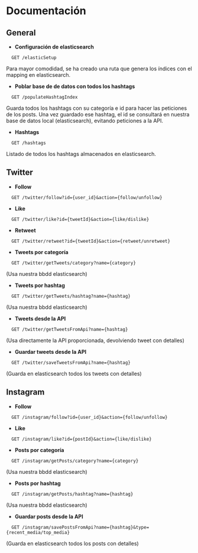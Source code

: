 # Documentación

## General
* **Configuración de elasticsearch**
```console
  GET /elasticSetup
```

Para mayor comodidad, se ha creado una ruta que genera los índices con el mapping en elasticsearch.
* **Poblar base de de datos con todos los hashtags**
```console
  GET /populateHashtagIndex
```

Guarda todos los hashtags con su categoría e id para hacer las peticiones de los posts.
Una vez guardado ese hashtag, el id se consultará en nuestra base de datos local (elasticsearch), 
evitando peticiones a la API.

* **Hashtags**
```console
  GET /hashtags
```

Listado de todos los hashtags almacenados en elasticsearch.
## Twitter
* **Follow** 
```console
  GET /twitter/follow?id={user_id}&action={follow/unfollow}
```
* **Like**
```console
  GET /twitter/like?id={tweetId}&action={like/dislike}
```
* **Retweet**
```console
  GET /twitter/retweet?id={tweetId}&action={retweet/unretweet}
```
* **Tweets por categoría**
```console
  GET /twitter/getTweets/category?name={category}  
```

  (Usa nuestra bbdd elasticsearch)
* **Tweets por hashtag**
```console
  GET /twitter/getTweets/hashtag?name={hashtag}  
```

  (Usa nuestra bbdd elasticsearch)
* **Tweets desde la API**
```console
  GET /twitter/getTweetsFromApi?name={hashtag}  
```

  (Usa directamente la API proporcionada, devolviendo tweet con detalles)
* **Guardar tweets desde la API**
```console
  GET /twitter/saveTweetsFromApi?name={hashtag}  
```

  (Guarda en elasticsearch todos los tweets con detalles)
## Instagram
* **Follow** 
```console
  GET /instagram/follow?id={user_id}&action={follow/unfollow}
```
* **Like**
```console
  GET /instagram/like?id={postId}&action={like/dislike}
```
* **Posts por categoría**
```console
  GET /instagram/getPosts/category?name={category}  
```

  (Usa nuestra bbdd elasticsearch)
* **Posts por hashtag**
```console
  GET /instagram/getPosts/hashtag?name={hashtag}  
```

  (Usa nuestra bbdd elasticsearch)
* **Guardar posts desde la API**
```console
  GET /instagram/savePostsFromApi?name={hashtag}&type={recent_media/top_media}
```

  (Guarda en elasticsearch todos los posts con detalles)
